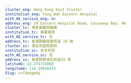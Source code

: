 ```yaml
---
cluster_eng: Hong Kong East Cluster
institution_eng: Tung Wah Eastern Hospital
with_AE_service_eng: No
address_eng: 19 Eastern Hospital Road, Causeway Bay, HK
cluster_tc: 港島東醫院聯網
institution_tc: 東華東院
with_AE_service_tc: 否
address_tc: 香港銅鑼灣東院道 19 號
cluster_sc: 港岛东医院联网
institution_sc: 东华东院
with_AE_service_sc: 否
address_sc: 香港铜锣湾东院道19 号
latitude: 22.274725068
longitude: 114.19026433
Slug: vvf9eegmhp
---
```

